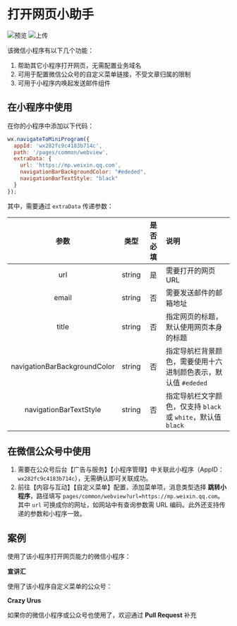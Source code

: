 # 打开网页小助手

![预览](https://github.com/crazyurus/open-url-miniprogram/actions/workflows/preview.yml/badge.svg)
![上传](https://github.com/crazyurus/open-url-miniprogram/actions/workflows/upload.yml/badge.svg)

该微信小程序有以下几个功能：
1. 帮助其它小程序打开网页，无需配置业务域名
2. 可用于配置微信公众号的自定义菜单链接，不受文章归属的限制
3. 可用于小程序内唤起发送邮件组件

## 在小程序中使用

在你的小程序中添加以下代码：

```js
wx.navigateToMiniProgram({
  appId: 'wx282fc9c4183b714c',
  path: '/pages/common/webview',
  extraData: {
    url: 'https://mp.weixin.qq.com',
    navigationBarBackgroundColor: "#ededed",
    navigationBarTextStyle: "black"
  }
});
```

其中，需要通过 `extraData` 传递参数：

| 参数 | 类型 | 是否必填 | 说明 |
|:----:|:----:|:-----:|:----|
| url | string | 是 | 需要打开的网页 URL |
| email | string | 否 | 需要发送邮件的邮箱地址 |
| title | string | 否 | 指定网页的标题，默认使用网页本身的标题 |
| navigationBarBackgroundColor | string | 否 | 指定导航栏背景颜色，需要使用十六进制颜色表示，默认值 `#ededed` |
| navigationBarTextStyle | string | 否 | 指定导航栏文字颜色，仅支持 `black` 或 `white`，默认值 `black` |

## 在微信公众号中使用

1. 需要在公众号后台【广告与服务】【小程序管理】中关联此小程序（AppID：`wx282fc9c4183b714c`），无需确认即可关联成功。
2. 前往【内容与互动】【自定义菜单】配置，添加菜单项，消息类型选择 **跳转小程序**，路径填写 `pages/common/webview?url=https://mp.weixin.qq.com`。其中 `url` 可换成你的网址，如网站中有查询参数需 URL 编码。此外还支持传递的参数和小程序一致。

## 案例

使用了该小程序打开网页能力的微信小程序：

**宣讲汇**

使用了该小程序自定义菜单的公众号：

**Crazy Urus**

如果你的微信小程序或公众号也使用了，欢迎通过 **Pull Request** 补充
